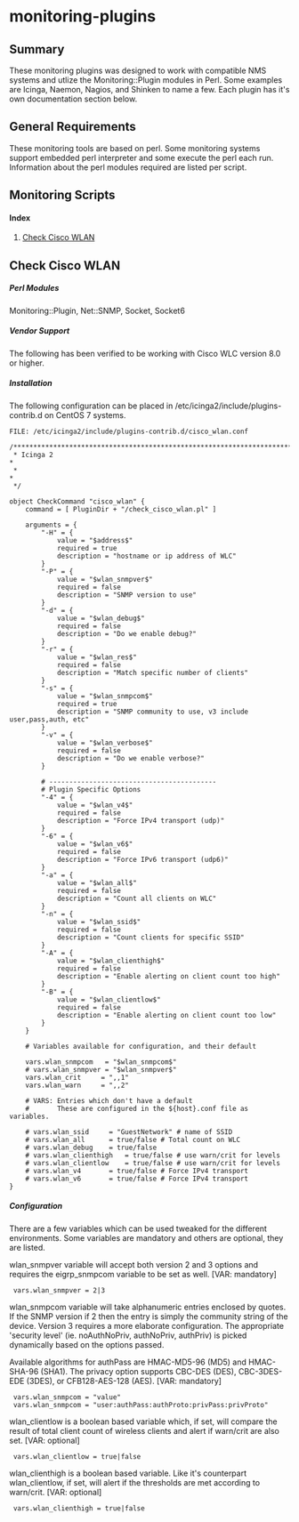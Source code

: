 # monitoring-plugins

Summary
-------
These monitoring plugins was designed to work with compatible NMS systems and utlize the Monitoring::Plugin modules in Perl.  Some examples are Icinga, Naemon, Nagios, and Shinken to name a few.  Each plugin has it's own documentation section below.


General Requirements
------------------
These monitoring tools are based on perl.  Some monitoring systems support embedded perl interpreter and some execute the perl each run.  Information about the perl modules required are listed per script.


Monitoring Scripts
------------------

#### Index
1. [Check Cisco WLAN](#check-cisco-wlan)


## Check Cisco WLAN

##### Perl Modules

Monitoring::Plugin, Net::SNMP, Socket, Socket6


##### Vendor Support

The following has been verified to be working with Cisco WLC version 8.0 or higher.


##### Installation

The following configuration can be placed in /etc/icinga2/include/plugins-contrib.d on CentOS 7 systems.
```
FILE: /etc/icinga2/include/plugins-contrib.d/cisco_wlan.conf

/******************************************************************************
 * Icinga 2                                                                   *
 *                                                                            *
 */

object CheckCommand "cisco_wlan" {
	command = [ PluginDir + "/check_cisco_wlan.pl" ]

	arguments = {
		"-H" = {
			value = "$address$"
			required = true
			description = "hostname or ip address of WLC"
		}
		"-P" = {
			value = "$wlan_snmpver$"
			required = false
			description = "SNMP version to use"
		}
		"-d" = {
			value = "$wlan_debug$"
			required = false
			description = "Do we enable debug?"
		}
		"-r" = {
			value = "$wlan_res$"
			required = false
			description = "Match specific number of clients"
		}
		"-s" = {
			value = "$wlan_snmpcom$"
			required = true
			description = "SNMP community to use, v3 include user,pass,auth, etc"
		}
		"-v" = {
			value = "$wlan_verbose$"
			required = false
			description = "Do we enable verbose?"
		}

		# ------------------------------------------
		# Plugin Specific Options
		"-4" = {
			value = "$wlan_v4$"
			required = false
			description = "Force IPv4 transport (udp)"
		}
		"-6" = {
			value = "$wlan_v6$"
			required = false
			description = "Force IPv6 transport (udp6)"
		}
		"-a" = {
			value = "$wlan_all$"
			required = false
			description = "Count all clients on WLC"
		}
		"-n" = {
			value = "$wlan_ssid$"
			required = false
			description = "Count clients for specific SSID"
		}
		"-A" = {
			value = "$wlan_clienthigh$"
			required = false
			description = "Enable alerting on client count too high"
		}
		"-B" = {
			value = "$wlan_clientlow$"
			required = false
			description = "Enable alerting on client count too low"
		}
	}

	# Variables available for configuration, and their default

	vars.wlan_snmpcom	= "$wlan_snmpcom$"
	# vars.wlan_snmpver	= "$wlan_snmpver$"
	vars.wlan_crit	   = ",,1"
	vars.wlan_warn	   = ",,2"

	# VARS: Entries which don't have a default
	#       These are configured in the ${host}.conf file as variables.

	# vars.wlan_ssid	 = "GuestNetwork" # name of SSID
	# vars.wlan_all		 = true/false # Total count on WLC
	# vars.wlan_debug	 = true/false
	# vars.wlan_clienthigh   = true/false # use warn/crit for levels
	# vars.wlan_clientlow    = true/false # use warn/crit for levels
	# vars.wlan_v4		 = true/false # Force IPv4 transport
	# vars.wlan_v6		 = true/false # Force IPv4 transport
}
```

##### Configuration
There are a few variables which can be used tweaked for the different environments.  Some variables are mandatory and others are optional, they are listed.


wlan_snmpver variable will accept both version 2 and 3 options and requires the eigrp_snmpcom variable to be set as well. [VAR: mandatory]
```
 vars.wlan_snmpver = 2|3
```

wlan_snmpcom variable will take alphanumeric entries enclosed by quotes.  If the SNMP version if 2 then the entry is simply the community string of the device.  Version 3 requires a more elaborate configuration.  The appropriate 'security level' (ie. noAuthNoPriv, authNoPriv, authPriv) is picked dynamically based on the options passed.

Available algorithms for authPass are HMAC-MD5-96 (MD5) and HMAC-SHA-96 (SHA1).  The privacy option supports CBC-DES (DES), CBC-3DES-EDE (3DES), or CFB128-AES-128 (AES).  [VAR: mandatory]
```
 vars.wlan_snmpcom = "value" 
 vars.wlan_snmpcom = "user:authPass:authProto:privPass:privProto"
```

wlan_clientlow is a boolean based variable which, if set, will compare the result of total client count of wireless clients and alert if warn/crit are also set. [VAR: optional]
```
 vars.wlan_clientlow = true|false
```

wlan_clienthigh is a boolean based variable.  Like it's counterpart wlan_clientlow, if set, will alert if the thresholds are met according to warn/crit. [VAR: optional]
```
 vars.wlan_clienthigh = true|false
```
